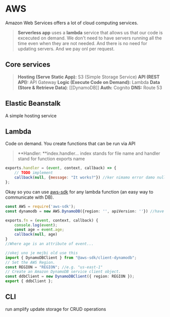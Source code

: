 # AWS
Amazon Web Services offers a lot of cloud computing services. 

>**Serverless app** uses a **lambda** service that allows us that our code is excecuted on demand. We don't need to have servers running all the time even when they are not needed. And there is no need for updating servers. And we pay onl per request.
>

## Core services

> **Hosting (Serve Static App):** S3 (Simple Storage Service)
> **API (REST API):** API Gateway
> **Logic (Execute Code on Demand):** Lambda
> **Data (Store & Retrieve Data)**: [[DynamoDB]]
> **Auth:** Cognito
> **DNS:** Route 53

## Elastic Beanstalk
A simple hosting service

## Lambda
Code on demand. You create functions that can be run via API

> **Handler: **index.handler... index stands for file name and handler stand for function exports name 
```js
exports.handler = (event, context, callback) => {
    // TODO implement
    callback(null, {message: "It works?"}) //ker nimamo error damo null
};
```

Okay so you can use [aws-sdk](https://docs.aws.amazon.com/AWSJavaScriptSDK/v3/latest/) for any lambda function (an easy way to communicate with DB). 

```typescript
const AWS = require('aws-sdk');
const dynamodb = new AWS.DynamoDB({region: '', apiVersion: ''}) //have to set the region

exports.fn = (event, context, callback) {
	console.log(event);
	const age = event.age;
	callback(null, age)
}
//Where age is an attribute of event...

//okej uno je mejbi old use this
import { DynamoDBClient } from "@aws-sdk/client-dynamodb";
// Set the AWS Region.
const REGION = "REGION"; //e.g. "us-east-1"
// Create an Amazon DynamoDB service client object.
const ddbClient = new DynamoDBClient({ region: REGION });
export { ddbClient };
```

## CLI
run amplify update storage for CRUD operations